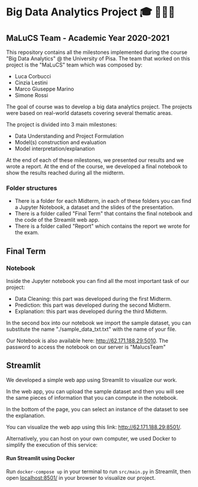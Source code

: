 # Big Data Analytics Project 🎓 👨🏻‍💻

## MaLuCS Team - Academic Year 2020-2021

This repository contains all the milestones implemented during the course "Big Data Analytics" @ the University of Pisa.
The team that worked on this project is the "MaLuCS" team which was composed by:

- Luca Corbucci
- Cinzia Lestini
- Marco Giuseppe Marino
- Simone Rossi

The goal of course was to develop a big data analytics project.
The projects were based on real-world datasets covering several thematic areas.

The project is divided into 3 main milestones:

* Data Understanding and Project Formulation
* Model(s) construction and evaluation
* Model interpretation/explanation

At the end of each of these milestones, we presented our results and we wrote a report.
At the end of the course, we developed a final notebook to show the results reached during all the midterm.

### Folder structures

- There is a folder for each Midterm, in each of these folders you can find a Jupyter Notebook, a dataset and the slides of the presentation.
- There is a folder called "Final Term" that contains the final notebook and the code of the Streamlit web app.
- There is a folder called "Report" which contains the report we wrote for the exam.

## Final Term

### Notebook

Inside the Jupyter notebook you can find all the most important task of our project:

- Data Cleaning: this part was developed during the first Midterm.
- Prediction: this part was developed during the second Midterm.
- Explanation: this part was developed during the third Midterm.

In the second box into our notebook we import the sample dataset, you can substitute the name "./sample_data_txt.txt" with the name of your file.

Our Notebook is also available here: http://62.171.188.29:5010. The password to access the notebook on our server is "MalucsTeam"

## Streamlit

We developed a simple web app using Streamlit to visualize our work.

In the web app, you can upload the sample dataset and then you will see the same pieces of information that you can compute in the notebook.

In the bottom of the page, you can select an instance of the dataset to see the explanation.

You can visualize the web app using this link: http://62.171.188.29:8501/.

Alternatively, you can host on your own computer, we used Docker to simplify the execution of this service:

#### Run Streamlit using Docker

Run `docker-compose up` in your terminal to run `src/main.py` in Streamlit, then open [localhost:8501/](http://localhost:8501/?name=main) in your browser to visualize our project.
